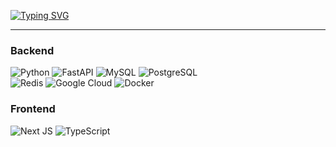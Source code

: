 <a href="https://git.io/typing-svg"><img src="https://readme-typing-svg.demolab.com?font=Fira+Code&pause=1000&color=EBEBEB&width=435&lines=Hello%2C+I'm+Jihan+%F0%9F%91%8B%F0%9F%8F%BB" alt="Typing SVG" /></a>

---
 
<h3> Backend </h3>

![Python](https://img.shields.io/badge/python-3670A0?style=for-the-badge&logo=python&logoColor=ffdd54)
![FastAPI](https://img.shields.io/badge/FastAPI-005571?style=for-the-badge&logo=fastapi) 
![MySQL](https://img.shields.io/badge/mysql-4479A1.svg?style=for-the-badge&logo=mysql&logoColor=white)
![PostgreSQL](https://img.shields.io/badge/PostgreSQL-4169E1?style=for-the-badge&logo=PostgreSQL&logoColor=white") <br/>
![Redis](https://img.shields.io/badge/Redis-FF4438?style=for-the-badge&logo=Redis&logoColor=white")
![Google Cloud](https://img.shields.io/badge/GoogleCloud-%234285F4.svg?style=for-the-badge&logo=google-cloud&logoColor=white)
![Docker](https://img.shields.io/badge/docker-%230db7ed.svg?style=for-the-badge&logo=docker&logoColor=white)

<h3> Frontend </h3>
 
![Next JS](https://img.shields.io/badge/Next-black?style=for-the-badge&logo=next.js&logoColor=white)
![TypeScript](https://img.shields.io/badge/typescript-%23007ACC.svg?style=for-the-badge&logo=typescript&logoColor=white)


